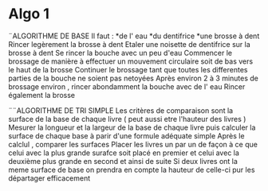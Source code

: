 # Algo 1
¨ALGORITHME DE BASE
Il faut :
   *de l' eau 
   *du dentifrice 
   *une brosse à dent
Rincer legèrement la brosse à dent
Etaler une noisette de dentifrice sur la brosse à dent
Se rincer la bouche avec un peu d'eau
Commencer le brossage de manière à effectuer un mouvement circulaire soit de bas vers le haut de la brosse
Continuer le brossage tant que toutes les differentes parties de la bouche ne soient pas netoyées
Après environ 2 à 3 minutes de brossage environ , rincer abondamment la bouche avec de l' eau
Rincer également la brosse 








¨¨ALGORITHME DE TRI SIMPLE 
Les critères de comparaison sont la surface de la base de chaque livre ( peut aussi etre l'hauteur des livres )
Mesurer la longueur et la largeur de la base de chaque livre puis calculer la surface de chaque base à parir d'une formule adéquate simple
Après le calclul , comparer les surfaces 
Placer les livres un par un de façon à ce que celui avec la plus grande surafce soit placé en premier et celui avec la deuxième plus grande en second et ainsi de suite 
Si deux livres ont la meme surface de base on prendra en compte la hauteur de celle-ci pur les départager efficacement
